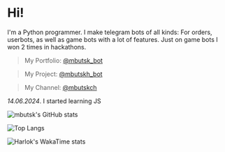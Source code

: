 # Hi!
I'm a Python programmer.
I make telegram bots of all kinds: For orders, userbots, as well as game bots with a lot of features. Just on game bots I won 2 times in hackathons.
> My Portfolio: [@mbutsk_bot](https://t.me/mbutsk_bot)

>My Project: [@mbutskh_bot](https://t.me/mbutskh_bot)

>My Channel: [@mbutskch](https://t.me/mbutskch)

_14.06.2024_. I started learning JS

![mbutsk's GitHub stats](https://github-readme-stats.vercel.app/api?username=mbutsk&hide=prs,issues,contribs&show_icons=true&theme=transparent)

![Top Langs](https://github-readme-stats.vercel.app/api/top-langs/?username=mbutsk&theme=transparent&layout=donut-vertical&hide=Procfile)

![Harlok's WakaTime stats](https://github-readme-stats.vercel.app/api/wakatime?username=mbutsk&layout=compact&theme=transparent)